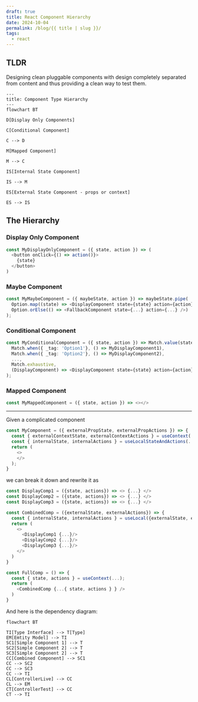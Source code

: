 ```yaml
---
draft: true
title: React Component Hierarchy
date: 2024-10-04
permalink: /blog/{{ title | slug }}/
tags:
  - react
---
```


## TLDR

Designing clean pluggable components with design completely separated from content and thus providing a clean way to test them.

```mermaid
---
title: Component Type Hierarchy
---
flowchart BT

D[Display Only Components]

C[Conditional Component]

C --> D

M[Mapped Component]

M --> C

IS[Internal State Component]

IS --> M

ES[External State Component - props or context]

ES --> IS

```

## The Hierarchy

### Display Only Component

```ts
const MyDisplayOnlyComponent = ({ state, action }) => (
  <button onClick={() => action()}>
    {state}
  </button>
)
```

### Maybe Component

```ts
const MyMaybeComponent = ({ maybeState, action }) => maybeState.pipe(
  Option.map((state) => <DisplayComponent state={state} action={action} />),
  Option.orElse(() => <FallbackComponent state={...} action={...} />)
);
```

### Conditional Component

```ts
const MyConditionalComponent = ({ state, action }) => Match.value(state).pipe(
  Match.when({ _tag: 'Option1'}, () => MyDisplayComponent1),
  Match.when({ _tag: 'Option2'}, () => MyDisplayComponent2),
  ...,
  Match.exhaustive,
  (DisplayComponent) => <DisplayComponent state={state} action={action} />
);
```

### Mapped Component

```ts
const MyMappedComponent = ({ state, action }) => <></>
```

----

Given a complicated component

```ts
const MyComponent = ({ externalPropState, externalPropActions }) => {
  const { externalContextState, externalContextActions } = useContext(...);
  const { internalState, internalActions } = useLocalStateAndActions(...);
  return (
    <>
    </>
  );
}
```

we can break it down and rewrite it as

```ts
const DisplayComp1 = ({state, actions}) => <> {...} </>
const DisplayComp2 = ({state, actions}) => <> {...} </>
const DisplayComp3 = ({state, actions}) => <> {...} </>

const CombinedComp = ({externalState, externalActions}) => {
  const { internalState, internalActions } = useLocal({externalState, externalActions});
  return (
    <>
      <DisplayComp1 {...}/>
      <DisplayComp2 {...}/>
      <DisplayComp3 {...}/>
    </>
  )
}

const FullComp = () => {
  const { state, actions } = useContext(...);
  return (
    <CombinedComp {...{ state, actions } } />
  )
}
```

And here is the dependency diagram:

```mermaid
flowchart BT

TI[Type Interface] --> T[Type]
EM[Emtity Model] --> TI
SC1[Simple Component 1] --> T
SC2[Simple Component 2] --> T
SC3[Simple Component 2] --> T
CC[Combined Component] --> SC1
CC --> SC2
CC --> SC3
CC --> TI
CL[ControllerLive] --> CC
CL --> EM
CT[ControllerTest] --> CC
CT --> TI
```
